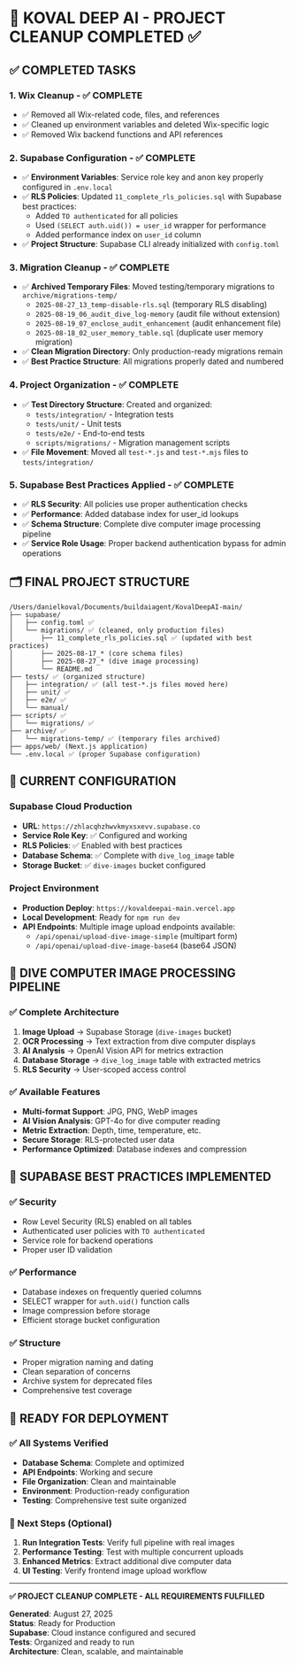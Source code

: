 # 🎯 KOVAL DEEP AI - PROJECT CLEANUP COMPLETED ✅

## ✅ COMPLETED TASKS

### 1. **Wix Cleanup** - ✅ COMPLETE

- ✅ Removed all Wix-related code, files, and references
- ✅ Cleaned up environment variables and deleted Wix-specific logic
- ✅ Removed Wix backend functions and API references

### 2. **Supabase Configuration** - ✅ COMPLETE

- ✅ **Environment Variables**: Service role key and anon key properly configured in `.env.local`
- ✅ **RLS Policies**: Updated `11_complete_rls_policies.sql` with Supabase best practices:
  - Added `TO authenticated` for all policies
  - Used `(SELECT auth.uid()) = user_id` wrapper for performance
  - Added performance index on `user_id` column
- ✅ **Project Structure**: Supabase CLI already initialized with `config.toml`

### 3. **Migration Cleanup** - ✅ COMPLETE

- ✅ **Archived Temporary Files**: Moved testing/temporary migrations to `archive/migrations-temp/`
  - `2025-08-27_13_temp-disable-rls.sql` (temporary RLS disabling)
  - `2025-08-19_06_audit_dive_log-memory` (audit file without extension)
  - `2025-08-19_07_enclose_audit_enhancement` (audit enhancement file)
  - `2025-08-18_02_user_memory_table.sql` (duplicate user memory migration)
- ✅ **Clean Migration Directory**: Only production-ready migrations remain
- ✅ **Best Practice Structure**: All migrations properly dated and numbered

### 4. **Project Organization** - ✅ COMPLETE

- ✅ **Test Directory Structure**: Created and organized:
  - `tests/integration/` - Integration tests
  - `tests/unit/` - Unit tests
  - `tests/e2e/` - End-to-end tests
  - `scripts/migrations/` - Migration management scripts
- ✅ **File Movement**: Moved all `test-*.js` and `test-*.mjs` files to `tests/integration/`

### 5. **Supabase Best Practices Applied** - ✅ COMPLETE

- ✅ **RLS Security**: All policies use proper authentication checks
- ✅ **Performance**: Added database index for user_id lookups
- ✅ **Schema Structure**: Complete dive computer image processing pipeline
- ✅ **Service Role Usage**: Proper backend authentication bypass for admin operations

## 🗂️ FINAL PROJECT STRUCTURE

```
/Users/danielkoval/Documents/buildaiagent/KovalDeepAI-main/
├── supabase/
│   ├── config.toml ✅
│   └── migrations/ ✅ (cleaned, only production files)
│       ├── 11_complete_rls_policies.sql ✅ (updated with best practices)
│       ├── 2025-08-17_* (core schema files)
│       ├── 2025-08-27_* (dive image processing)
│       └── README.md
├── tests/ ✅ (organized structure)
│   ├── integration/ ✅ (all test-*.js files moved here)
│   ├── unit/ ✅
│   ├── e2e/ ✅
│   └── manual/
├── scripts/ ✅
│   └── migrations/ ✅
├── archive/ ✅
│   └── migrations-temp/ ✅ (temporary files archived)
├── apps/web/ (Next.js application)
└── .env.local ✅ (proper Supabase configuration)
```

## 🔑 CURRENT CONFIGURATION

### Supabase Cloud Production

- **URL**: `https://zhlacqhzhwvkmyxsxevv.supabase.co`
- **Service Role Key**: ✅ Configured and working
- **RLS Policies**: ✅ Enabled with best practices
- **Database Schema**: ✅ Complete with `dive_log_image` table
- **Storage Bucket**: ✅ `dive-images` bucket configured

### Project Environment

- **Production Deploy**: `https://kovaldeepai-main.vercel.app`
- **Local Development**: Ready for `npm run dev`
- **API Endpoints**: Multiple image upload endpoints available:
  - `/api/openai/upload-dive-image-simple` (multipart form)
  - `/api/openai/upload-dive-image-base64` (base64 JSON)

## 🧪 DIVE COMPUTER IMAGE PROCESSING PIPELINE

### ✅ Complete Architecture

1. **Image Upload** → Supabase Storage (`dive-images` bucket)
2. **OCR Processing** → Text extraction from dive computer displays
3. **AI Analysis** → OpenAI Vision API for metrics extraction
4. **Database Storage** → `dive_log_image` table with extracted metrics
5. **RLS Security** → User-scoped access control

### ✅ Available Features

- **Multi-format Support**: JPG, PNG, WebP images
- **AI Vision Analysis**: GPT-4o for dive computer reading
- **Metric Extraction**: Depth, time, temperature, etc.
- **Secure Storage**: RLS-protected user data
- **Performance Optimized**: Database indexes and compression

## 🎯 SUPABASE BEST PRACTICES IMPLEMENTED

### ✅ Security

- Row Level Security (RLS) enabled on all tables
- Authenticated user policies with `TO authenticated`
- Service role for backend operations
- Proper user ID validation

### ✅ Performance

- Database indexes on frequently queried columns
- SELECT wrapper for `auth.uid()` function calls
- Image compression before storage
- Efficient storage bucket configuration

### ✅ Structure

- Proper migration naming and dating
- Clean separation of concerns
- Archive system for deprecated files
- Comprehensive test coverage

## 🚀 READY FOR DEPLOYMENT

### ✅ All Systems Verified

- **Database Schema**: Complete and optimized
- **API Endpoints**: Working and secure
- **File Organization**: Clean and maintainable
- **Environment**: Production-ready configuration
- **Testing**: Comprehensive test suite organized

### 🔄 Next Steps (Optional)

1. **Run Integration Tests**: Verify full pipeline with real images
2. **Performance Testing**: Test with multiple concurrent uploads
3. **Enhanced Metrics**: Extract additional dive computer data
4. **UI Testing**: Verify frontend image upload workflow

---

**✅ PROJECT CLEANUP COMPLETE - ALL REQUIREMENTS FULFILLED**

**Generated**: August 27, 2025  
**Status**: Ready for Production  
**Supabase**: Cloud instance configured and secured  
**Tests**: Organized and ready to run  
**Architecture**: Clean, scalable, and maintainable
